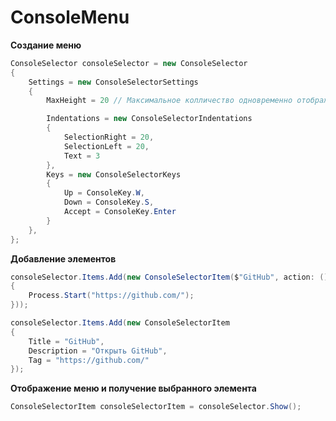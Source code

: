 # ConsoleMenu

**Создание меню**
```csharp
ConsoleSelector consoleSelector = new ConsoleSelector
{
    Settings = new ConsoleSelectorSettings
    {
        MaxHeight = 20 // Максимальное колличество одновременно отображаемых элементов на экране. (По умолчанию ображаются все элементы сразу)

        Indentations = new ConsoleSelectorIndentations
        {
            SelectionRight = 20,
            SelectionLeft = 20,
            Text = 3
        },
        Keys = new ConsoleSelectorKeys 
        {
            Up = ConsoleKey.W,
            Down = ConsoleKey.S,
            Accept = ConsoleKey.Enter
        }
    },
};
```


**Добавление элементов**
```csharp
consoleSelector.Items.Add(new ConsoleSelectorItem($"GitHub", action: () =>
{
    Process.Start("https://github.com/");
}));
```
```csharp
consoleSelector.Items.Add(new ConsoleSelectorItem 
{
    Title = "GitHub",
    Description = "Открыть GitHub",
    Tag = "https://github.com/"
});
```


**Отображение меню и получение выбранного элемента**
```csharp
ConsoleSelectorItem consoleSelectorItem = consoleSelector.Show();
```
